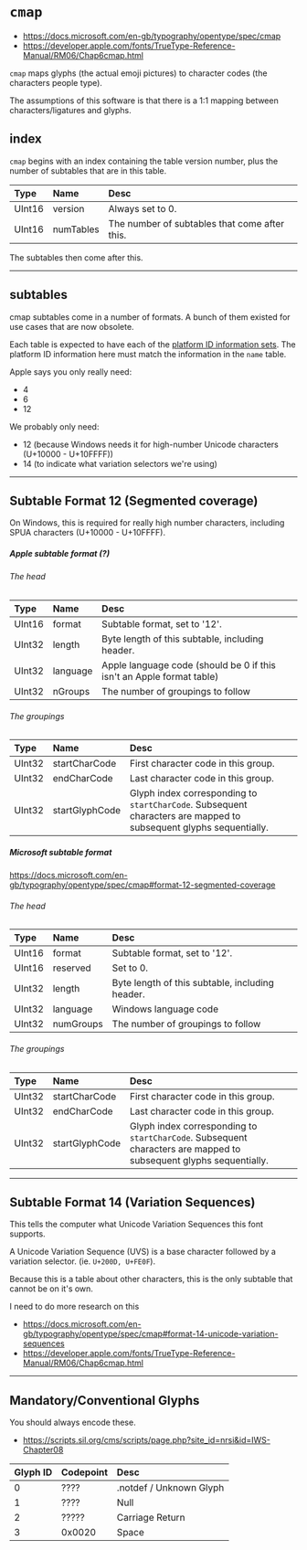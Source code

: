 # `cmap`

- https://docs.microsoft.com/en-gb/typography/opentype/spec/cmap
- https://developer.apple.com/fonts/TrueType-Reference-Manual/RM06/Chap6cmap.html

`cmap` maps glyphs (the actual emoji pictures) to character codes (the characters people type).

The assumptions of this software is that there is a 1:1 mapping between characters/ligatures and glyphs.



## index

`cmap` begins with an index containing the table version number, plus the number of subtables that are in this table.

| Type    | Name     | Desc      |
|:--------|:---------|:----------|
| UInt16 | version   | Always set to 0. |
| UInt16  | numTables | The number of subtables that come after this. |

The subtables then come after this.

----

## subtables

cmap subtables come in a number of formats.
A bunch of them existed for use cases that are now obsolete.

Each table is expected to have each of the [platform ID information sets](../data/platform-ids.md). The platform ID information here must match the information in the `name` table.

Apple says you only really need:

- 4
- 6
- 12

We probably only need:

- 12 (because Windows needs it for high-number Unicode characters (U+10000 - U+10FFFF))
- 14 (to indicate what variation selectors we're using)

----

## Subtable Format 12 (Segmented coverage)
On Windows, this is required for really high number characters, including SPUA characters (U+10000 - U+10FFFF).


##### Apple subtable format (?)

###### The head

| Type    | Name     | Desc      |
|:--------|:---------|:----------|
| UInt16 | format   | Subtable format, set to '12'.          |
| UInt32  | length   | Byte length of this subtable, including header.          |
| UInt32  | language | Apple language code (should be 0 if this isn't an Apple format table) |
| UInt32  | nGroups  | The number of groupings to follow |

###### The groupings

| Type    | Name     | Desc      |
|:--------|:---------|:----------|
| UInt32 | startCharCode   | First character code in this group. |
| UInt32  | endCharCode   | Last character code in this group.          |
| UInt32  | startGlyphCode | Glyph index corresponding to `startCharCode`. Subsequent characters are mapped to subsequent glyphs sequentially. |


##### Microsoft subtable  format

https://docs.microsoft.com/en-gb/typography/opentype/spec/cmap#format-12-segmented-coverage

###### The head

| Type    | Name     | Desc      |
|:--------|:---------|:----------|
| UInt16 | format   | Subtable format, set to '12'. |
| UInt16  | reserved | Set to 0. |
| UInt32  | length | Byte length of this subtable, including header. |
| UInt32  | language  | Windows language code |
| UInt32  | numGroups | The number of groupings to follow |

###### The groupings

| Type    | Name     | Desc      |
|:--------|:---------|:----------|
| UInt32 | startCharCode   | First character code in this group. |
| UInt32  | endCharCode   | Last character code in this group.          |
| UInt32  | startGlyphCode | Glyph index corresponding to `startCharCode`. Subsequent characters are mapped to subsequent glyphs sequentially. |


----

## Subtable Format 14 (Variation Sequences)
This tells the computer what Unicode Variation Sequences this font supports.

A Unicode Variation Sequence (UVS) is a base character followed by a variation selector. (ie. `U+200D, U+FE0F`).

Because this is a table about other characters, this is the only subtable that cannot be on it's own.

I need to do more research on this

- https://docs.microsoft.com/en-gb/typography/opentype/spec/cmap#format-14-unicode-variation-sequences
- https://developer.apple.com/fonts/TrueType-Reference-Manual/RM06/Chap6cmap.html


---

## Mandatory/Conventional Glyphs

You should always encode these.

- https://scripts.sil.org/cms/scripts/page.php?site_id=nrsi&id=IWS-Chapter08

| Glyph ID    | Codepoint     | Desc      |
|:--------|:---------|:----------|
| 0 | ????   | .notdef / Unknown Glyph |
| 1 | ????   | Null |
| 2 | ?????   | Carriage Return |
| 3 | 0x0020   | Space |

